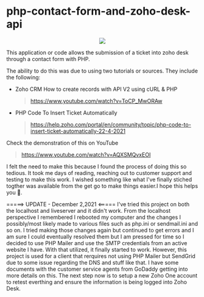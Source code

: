 

# php-contact-form-and-zoho-desk-api

<p align="center">
  <img src="https://pbs.twimg.com/profile_images/1258817039843516417/qdj2rNtA_400x400.jpg" />
</p>

This application or code allows the submission of a ticket into zoho desk through a contact form with PHP.

The ability to do this was due to using two tutorials or sources. They include the following: 

- Zoho CRM How to create records with API V2 using cURL & PHP
	> https://www.youtube.com/watch?v=ToCP_MwORAw

- PHP Code To Insert Ticket Automatically
	> https://help.zoho.com/portal/en/community/topic/php-code-to-insert-ticket-automatically-22-4-2021

Check the demonstration of this on YouTube

  > https://www.youtube.com/watch?v=AQXSMQvxEOI

I felt the need to make this because I found the process of doing this so tedious. It took me days of reading, reaching out to customer support and testing to make this work. I wished something like what I've finally stiched togther was available from the get go to make things easier.I hope this helps you 🙂.

=====> UPDATE - December 2,2021 <=====
I've tried this project on both the localhost and liveserver and it didn't work. From the localhost perspective I remembered I rebooted my computer and the changes I possibly/most likely made to various files such as php.ini or sendmail.ini and so on. I tried making those changes again but continued to get errors and I am sure I could eventually resolved them but I am pressed for time so I decided to use PHP Mailer and use the SMTP credentials from an active website I have. With that utilized, it finally started to work. However, this project is used for a client that rerquires not using PHP Mailer but SendGrid due to some issue regarding the DNS and stuff like that. I have some documents with the customer service agents from GoDaddy getting into more details on this.  The next step now is to setup a new Zoho One account to retest everthing and ensure the information is being logged into Zoho Desk.

